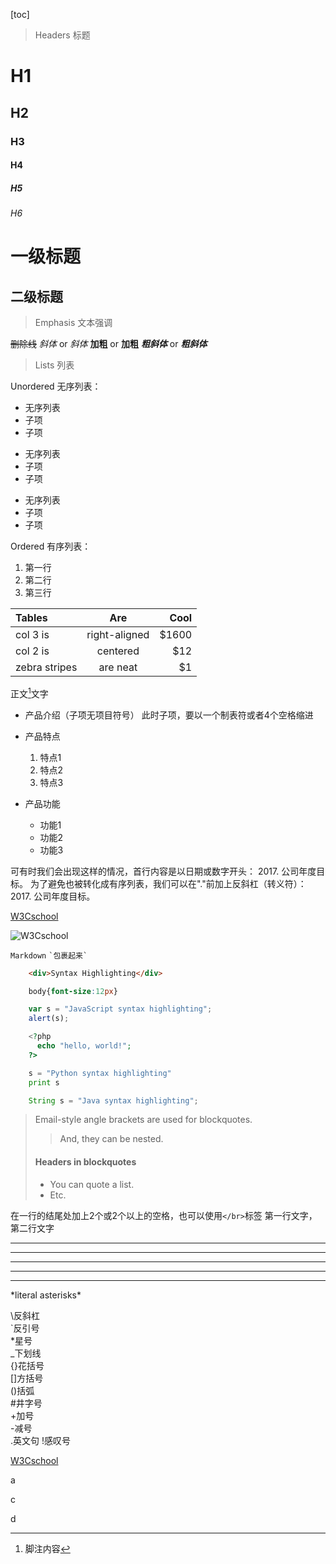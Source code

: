 [toc]

> 
> Headers 标题

#  H1
##  H2
###  H3
####  H4
#####  H5
######  H6

一级标题
===
 
二级标题
---

> 
> Emphasis 文本强调

~~删除线~~
*斜体* or _斜体_
**加粗** or __加粗__
***粗斜体*** or ___粗斜体___

> 
> Lists 列表

Unordered 无序列表：
* 无序列表
* 子项
* 子项
 
+ 无序列表
+ 子项
+ 子项
 
- 无序列表
- 子项
- 子项

Ordered 有序列表：
1. 第一行
2. 第二行
3. 第三行

| Tables    | Are           | Cool  |
|:-|:-:|-:|
| col 3 is   | right-aligned | $1600 |
| col 2 is       | centered      |   $12 |
| zebra stripes | are neat      |    $1 |

正文[^1]文字
[^1]: 脚注内容

* 产品介绍（子项无项目符号）
此时子项，要以一个制表符或者4个空格缩进
 
* 产品特点
    1. 特点1
    2. 特点2
    3. 特点3
* 产品功能
    - 功能1
    - 功能2
    - 功能3

可有时我们会出现这样的情况，首行内容是以日期或数字开头：
2017. 公司年度目标。
为了避免也被转化成有序列表，我们可以在"."前加上反斜杠（转义符）：
2017\. 公司年度目标。


[W3Cschool](http://www.w3cschool.cn/ "标题")

![W3Cschool](http://statics.w3cschool.cn/images/w3c/index-logo.png "标题")

`Markdown`
`` `包裹起来` ``
```html
    <div>Syntax Highlighting</div>
```
```css
    body{font-size:12px}
```
```javascript
    var s = "JavaScript syntax highlighting";
    alert(s);
```
```php
    <?php
      echo "hello, world!";
    ?>
```
```python
    s = "Python syntax highlighting"
    print s
```
```java
    String s = "Java syntax highlighting";
```



> Email-style angle brackets
> are used for blockquotes.
> > And, they can be nested.
> #### Headers in blockquotes
> * You can quote a list.
> * Etc.


在一行的结尾处加上2个或2个以上的空格，也可以使用`</br>`标签
第一行文字，  
第二行文字

* * *

***

*****

- - -

---------------------------------------

\*literal asterisks\*

\\反斜杠  
\`反引号  
\*星号  
\_下划线  
\{\}花括号  
\[\]方括号  
\(\)括弧  
\#井字号  
\+加号  
\-减号  
\.英文句 
\!感叹号


<a href="https://www.w3cschool.cn/">W3Cschool</a>

a

[^_^]:
    b123123
123123
123123

c

d





